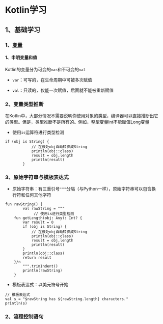 # Kotlin学习

## 1、基础学习

### 1、[变量](./src/main/kotlin/hht/dragon/java/variable/VariableStudy.kt)

#### 1、申明变量和值

Kotlin的变量分为可变的`var`和不可变的`val`

-   `var`：可写的，在生命周期中可被多次赋值

-   `val`：只读的，仅能一次赋值，后面就不能被重新赋值

### 2、变量类型推断

在Kotlin中，大部分情况不需要说明你使用对象的类型，编译器可以直接推断出它的类型。但是，类型推断不是所有的。例如，整型变量Int不能赋值Long变量

-   使用`is`运算符进行类型检测

```
if (obj is String) {
            // 在该处obj自动转换成String
            println(obj::class)
            result = obj.length
            println(result)
        }
```

### 3、原始字符串与模板表达式

-   原始字符串：有三重引号`"""`分隔（与Python一样），原始字符串可以包含换行符和任何其他字符

```
fun rawString() {
        val rawString = """
             // 使用is进行类型检测
    fun getLength(obj: Any): Int? {
        var result = 0
        if (obj is String) {
            // 在该处obj自动转换成String
            println(obj::class)
            result = obj.length
            println(result)
        }
        println(obj::class)
        return result
    }/n
        """.trimIndent()
        println(rawString)
    }
```

-   模板表达式：以美元符号开始

```
// 模板表达式
val s = "$rawString has ${rawString.length} characters."
println(s)
```

### 2、流程控制语句